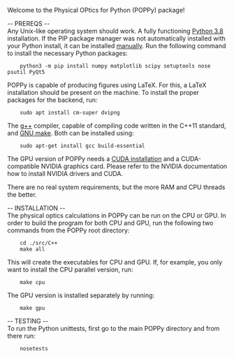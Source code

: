 Welcome to the Physical OPtics for Python (POPPy) package!

-- PREREQS --\
Any Unix-like operating system should work.
A fully functioning [Python 3.8](https://docs.python-guide.org/starting/install3/linux/) installation.
If the PIP package manager was not automatically installed with your Python install, it can be installed [manually](https://pip.pypa.io/en/stable/installation/).
Run the following command to install the necessary Python packages:
```
    python3 -m pip install numpy matplotlib scipy setuptools nose psutil PyQt5
```
POPPy is capable of producing figures using LaTeX. For this, a LaTeX installation should be present on the machine. To install the proper packages for the backend, run:
```
    sudo apt install cm-super dvipng
```
The [g++](https://gcc.gnu.org/install/) compiler, capable of compiling code written in the C++11 standard, and [GNU make](https://www.gnu.org/software/make/). Both can be installed using:
```
    sudo apt-get install gcc build-essential
```
The GPU version of POPPy needs a [CUDA installation](https://docs.nvidia.com/cuda/cuda-installation-guide-linux/index.html) and a CUDA-compatible NVIDIA graphics card. Please refer to the NVIDIA documentation how to install NVIDIA drivers and CUDA.

There are no real system requirements, but the more RAM and CPU threads the better.

-- INSTALLATION --\
The physical optics calculations in POPPy can be run on the CPU or GPU.
In order to build the program for both CPU and GPU, run the following two commands from the POPPy root directory:
```
    cd ./src/C++
    make all
```
This will create the executables for CPU and GPU. If, for example, you only want to install the CPU parallel version, run:
```
    make cpu
```
The GPU version is installed separately by running:
```
    make gpu
```

-- TESTING --\
To run the Python unittests, first go to the main POPPy directory and from there run:
```
    nosetests
```
